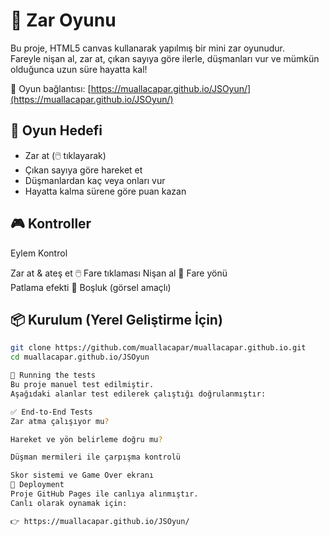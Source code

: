 # 🎲 Zar Oyunu

Bu proje, HTML5 canvas kullanarak yapılmış bir mini zar oyunudur.  
Fareyle nişan al, zar at, çıkan sayıya göre ilerle, düşmanları vur ve mümkün olduğunca uzun süre hayatta kal!

📌 Oyun bağlantısı: [https://muallacapar.github.io/JSOyun/](https://muallacapar.github.io/JSOyun/)



## 🎯 Oyun Hedefi

- Zar at (🖱️ tıklayarak)
- Çıkan sayıya göre hareket et
- Düşmanlardan kaç veya onları vur
- Hayatta kalma sürene göre puan kazan



## 🎮 Kontroller

Eylem                      Kontrol       

Zar at & ateş et           🖱️ Fare tıklaması 
Nişan al                   🎯 Fare yönü     
Patlama efekti             🔲 Boşluk (görsel amaçlı) 



## 📦 Kurulum (Yerel Geliştirme İçin)

```bash
git clone https://github.com/muallacapar/muallacapar.github.io.git
cd muallacapar.github.io/JSOyun

🧪 Running the tests
Bu proje manuel test edilmiştir.
Aşağıdaki alanlar test edilerek çalıştığı doğrulanmıştır:

✅ End-to-End Tests
Zar atma çalışıyor mu?

Hareket ve yön belirleme doğru mu?

Düşman mermileri ile çarpışma kontrolü

Skor sistemi ve Game Over ekranı
🚀 Deployment
Proje GitHub Pages ile canlıya alınmıştır.
Canlı olarak oynamak için:

👉 https://muallacapar.github.io/JSOyun/


